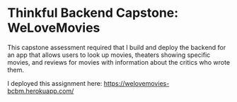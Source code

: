 # Thinkful Backend Capstone: WeLoveMovies

This capstone assessment required that I build and deploy the backend for an app that allows users to look up movies, theaters showing specific movies, and reviews for movies with information about the critics who wrote them.

I deployed this assignment here: https://welovemovies-bcbm.herokuapp.com/

